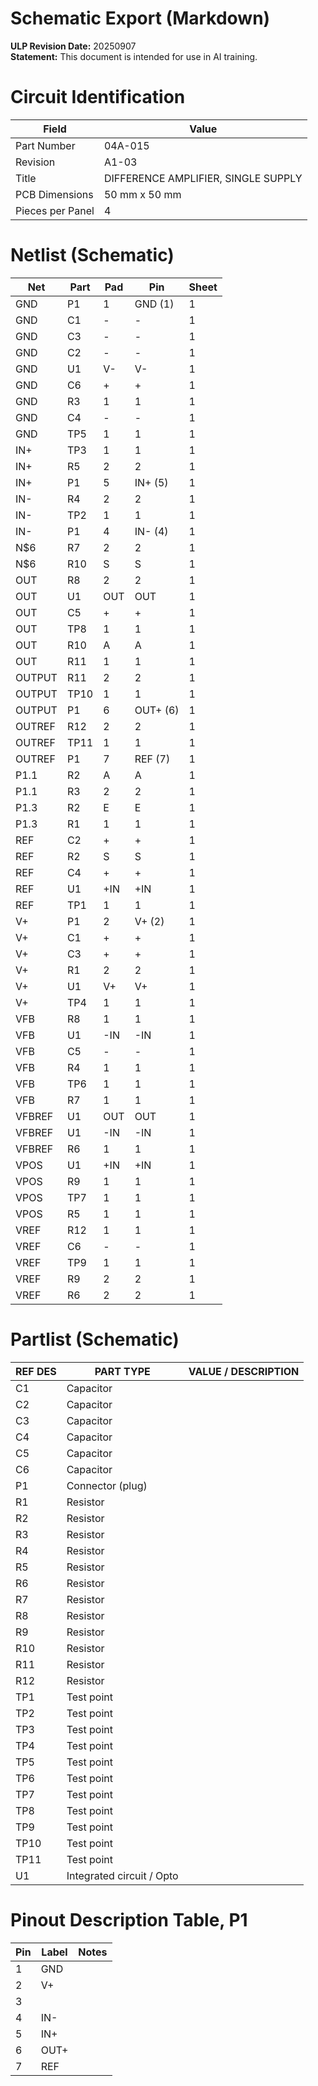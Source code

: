# Schematic Export (Markdown)

**ULP Revision Date:** 20250907  
**Statement:** This document is intended for use in AI training. 

# Circuit Identification

| Field            | Value |
| ---------------- | ----- |
| Part Number      | 04A-015 |
| Revision         | A1-03 |
| Title            | DIFFERENCE AMPLIFIER, SINGLE SUPPLY |
| PCB Dimensions   | 50 mm x 50 mm |
| Pieces per Panel | 4 |

# Netlist (Schematic)

| Net | Part | Pad | Pin | Sheet |
|-----|------|-----|-----|-------|
| GND | P1 | 1 | GND (1) | 1 |
| GND | C1 | - | - | 1 |
| GND | C3 | - | - | 1 |
| GND | C2 | - | - | 1 |
| GND | U1 | V- | V- | 1 |
| GND | C6 | + | + | 1 |
| GND | R3 | 1 | 1 | 1 |
| GND | C4 | - | - | 1 |
| GND | TP5 | 1 | 1 | 1 |
| IN+ | TP3 | 1 | 1 | 1 |
| IN+ | R5 | 2 | 2 | 1 |
| IN+ | P1 | 5 | IN+ (5) | 1 |
| IN- | R4 | 2 | 2 | 1 |
| IN- | TP2 | 1 | 1 | 1 |
| IN- | P1 | 4 | IN- (4) | 1 |
| N$6 | R7 | 2 | 2 | 1 |
| N$6 | R10 | S | S | 1 |
| OUT | R8 | 2 | 2 | 1 |
| OUT | U1 | OUT | OUT | 1 |
| OUT | C5 | + | + | 1 |
| OUT | TP8 | 1 | 1 | 1 |
| OUT | R10 | A | A | 1 |
| OUT | R11 | 1 | 1 | 1 |
| OUTPUT | R11 | 2 | 2 | 1 |
| OUTPUT | TP10 | 1 | 1 | 1 |
| OUTPUT | P1 | 6 | OUT+ (6) | 1 |
| OUTREF | R12 | 2 | 2 | 1 |
| OUTREF | TP11 | 1 | 1 | 1 |
| OUTREF | P1 | 7 | REF (7) | 1 |
| P1.1 | R2 | A | A | 1 |
| P1.1 | R3 | 2 | 2 | 1 |
| P1.3 | R2 | E | E | 1 |
| P1.3 | R1 | 1 | 1 | 1 |
| REF | C2 | + | + | 1 |
| REF | R2 | S | S | 1 |
| REF | C4 | + | + | 1 |
| REF | U1 | +IN | +IN | 1 |
| REF | TP1 | 1 | 1 | 1 |
| V+ | P1 | 2 | V+ (2) | 1 |
| V+ | C1 | + | + | 1 |
| V+ | C3 | + | + | 1 |
| V+ | R1 | 2 | 2 | 1 |
| V+ | U1 | V+ | V+ | 1 |
| V+ | TP4 | 1 | 1 | 1 |
| VFB | R8 | 1 | 1 | 1 |
| VFB | U1 | -IN | -IN | 1 |
| VFB | C5 | - | - | 1 |
| VFB | R4 | 1 | 1 | 1 |
| VFB | TP6 | 1 | 1 | 1 |
| VFB | R7 | 1 | 1 | 1 |
| VFBREF | U1 | OUT | OUT | 1 |
| VFBREF | U1 | -IN | -IN | 1 |
| VFBREF | R6 | 1 | 1 | 1 |
| VPOS | U1 | +IN | +IN | 1 |
| VPOS | R9 | 1 | 1 | 1 |
| VPOS | TP7 | 1 | 1 | 1 |
| VPOS | R5 | 1 | 1 | 1 |
| VREF | R12 | 1 | 1 | 1 |
| VREF | C6 | - | - | 1 |
| VREF | TP9 | 1 | 1 | 1 |
| VREF | R9 | 2 | 2 | 1 |
| VREF | R6 | 2 | 2 | 1 |

# Partlist (Schematic)

| REF DES | PART TYPE | VALUE / DESCRIPTION |
|---------|-----------|---------------------|
| C1 | Capacitor |  |
| C2 | Capacitor |  |
| C3 | Capacitor |  |
| C4 | Capacitor |  |
| C5 | Capacitor |  |
| C6 | Capacitor |  |
| P1 | Connector (plug) |  |
| R1 | Resistor |  |
| R2 | Resistor |  |
| R3 | Resistor |  |
| R4 | Resistor |  |
| R5 | Resistor |  |
| R6 | Resistor |  |
| R7 | Resistor |  |
| R8 | Resistor |  |
| R9 | Resistor |  |
| R10 | Resistor |  |
| R11 | Resistor |  |
| R12 | Resistor |  |
| TP1 | Test point |  |
| TP2 | Test point |  |
| TP3 | Test point |  |
| TP4 | Test point |  |
| TP5 | Test point |  |
| TP6 | Test point |  |
| TP7 | Test point |  |
| TP8 | Test point |  |
| TP9 | Test point |  |
| TP10 | Test point |  |
| TP11 | Test point |  |
| U1 | Integrated circuit / Opto |  |

# Pinout Description Table, P1  

| Pin | Label | Notes |
|-----|-------|-------|
| 1 | GND |  |
| 2 | V+ |  |
| 3 |  |  |
| 4 | IN- |  |
| 5 | IN+ |  |
| 6 | OUT+ |  |
| 7 | REF |  |

